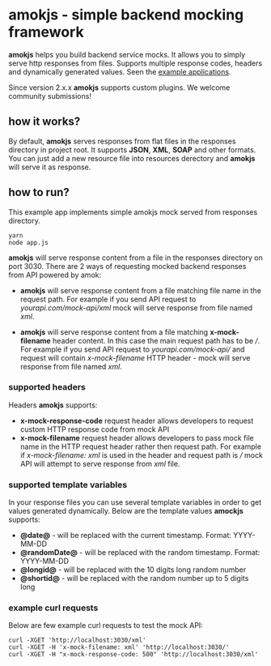 # amokjs - simple backend mocking framework

**amokjs** helps you build backend service mocks. It allows you to simply serve http responses from files. Supports multiple response codes, headers and dynamically generated values. Seen the [example applications](https://github.com/sauliuz/amok/tree/master/examples).

Since version 2.x.x **amokjs** supports custom plugins. We welcome community submissions! 

## how it works?

By default, **amokjs** serves responses from flat files in the responses directory in project root. It supports **JSON**, **XML**, **SOAP** and other formats. You can just add a new resource file into resources derectory and **amokjs** will serve it as response.


## how to run?

This example app implements simple amokjs mock served from responses directory.

	yarn
	node app.js

**amokjs** will serve response content from a file in the responses directory on port 3030. There are 2 ways of requesting mocked backend responses from API powered by amok:

* **amokjs** will serve response content from a file matching file name in the request path. For example if you send API request to *yourapi.com/mock-api/xml* mock will serve response from file named *xml*.

* **amokjs** will serve response content from a file matching **x-mock-filename** header content. In this case the main request path has to be */*. For example if you send API request to *yourapi.com/mock-api/* and request will contain *x-mock-filename* HTTP header - mock will serve response from file named *xml*.

### supported headers

Headers **amokjs** supports:

* **x-mock-response-code** request header allows developers to request custom HTTP response code from mock API
* **x-mock-filename** request header allows developers to pass mock file name in the HTTP request header rather then request path. For example if *x-mock-filename: xml* is used in the header and request path is */* mock API will attempt to serve response from *xml* file.

### supported template variables

In your response files you can use several template variables in order to get values generated dynamically. Below are the template values **amockjs** supports:

* **@date@** - will be replaced with the current timestamp. Format: YYYY-MM-DD
* **@randomDate@** - will be replaced with the random timestamp. Format: YYYY-MM-DD
* **@longid@** - will be replaced with the 10 digits long random number
* **@shortid@** - will be replaced with the random number up to 5 digits long

### example curl requests

Below are few example curl requests to test the mock API:

	curl -XGET 'http://localhost:3030/xml'
	curl -XGET -H 'x-mock-filename: xml' 'http://localhost:3030/'
	curl -XGET -H "x-mock-response-code: 500" 'http://localhost:3030/xml'